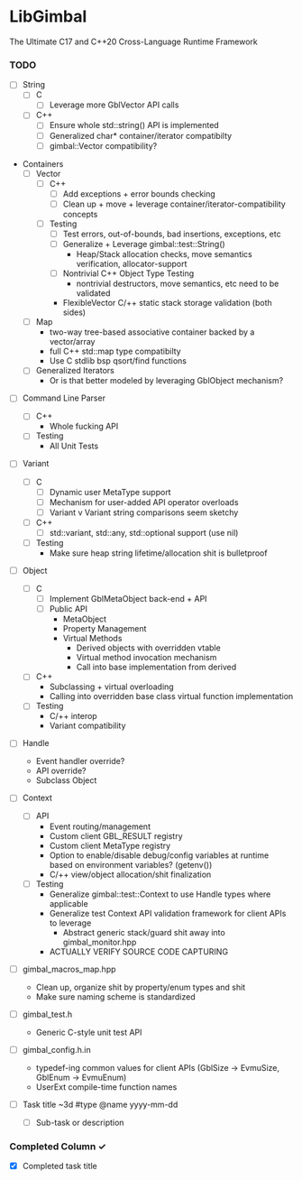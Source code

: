 # LibGimbal
The Ultimate C17 and C++20 Cross-Language Runtime Framework

### TODO
- [ ] String
  - [ ] C
    - [ ] Leverage more GblVector API calls
  - [ ] C++
    - [ ] Ensure whole std::string() API is implemented
    - [ ] Generalized char* container/iterator compatibilty
    - [ ] gimbal::Vector<char> compatibility? 
  
- Containers 
  - [ ] Vector 
    - [ ] C++
      - [ ] Add exceptions + error bounds checking
      - [ ] Clean up + move + leverage container/iterator-compatibility concepts
    - [ ] Testing
      - [ ] Test errors, out-of-bounds, bad insertions, exceptions, etc
      - [ ] Generalize + Leverage gimbal::test::String() 
        - Heap/Stack allocation checks, move semantics verification, allocator-support
      - [ ] Nontrivial C++ Object Type Testing
        - nontrivial destructors, move semantics, etc need to be validated 
      - FlexibleVector C/++ static stack storage validation (both sides)
  - [ ] Map 
    - two-way tree-based associative container backed by a vector/array 
    - full C++ std::map type compatibilty 
    - Use C stdlib bsp qsort/find functions 
  - [ ] Generalized Iterators 
    - Or is that better modeled by leveraging GblObject mechanism?

- [ ] Command Line Parser 
  - [ ] C++
    - Whole fucking API
  - [ ] Testing
    - All Unit Tests

- [ ] Variant
  - [ ] C 
    - [ ] Dynamic user MetaType support 
    - [ ] Mechanism for user-added API operator overloads
    - [ ] Variant v Variant string comparisons seem sketchy
  - [ ] C++
    - [ ] std::variant, std::any, std::optional<T> support (use nil)
  - [ ] Testing
    - Make sure heap string lifetime/allocation shit is bulletproof

- [ ] Object 
  - [ ] C 
    - [ ] Implement GblMetaObject back-end + API 
    - [ ] Public API 
      - MetaObject
      - Property Management
      - Virtual Methods
        - Derived objects with overridden vtable 
        - Virtual method invocation mechanism 
        - Call into base implementation from derived 
  - [ ] C++
    - Subclassing + virtual overloading 
    - Calling into overridden base class virtual function implementation 
  - [ ] Testing 
    - C/++ interop 
    - Variant compatibility 

- [ ] Handle 
  - Event handler override? 
  - API override? 
  - Subclass Object 

- [ ] Context 
  - [ ] API
    - Event routing/management 
    - Custom client GBL_RESULT registry
    - Custom client MetaType registry 
    - Option to enable/disable debug/config variables at runtime based on environment variables? (getenv())
    - C/++ view/object allocation/shit finalization
  - [ ] Testing 
    - Generalize gimbal::test::Context to use Handle types where applicable  
    - Generalize test Context API validation framework for client APIs to leverage 
      - Abstract generic stack/guard shit away into gimbal_monitor.hpp
    - ACTUALLY VERIFY SOURCE CODE CAPTURING 

- [ ] gimbal_macros_map.hpp
  - Clean up, organize shit by property/enum types and shit 
  - Make sure naming scheme is standardized 

- [ ] gimbal_test.h 
  - Generic C-style unit test API 

- [ ] gimbal_config.h.in 
  - typedef-ing common values for client APIs (GblSize -> EvmuSize, GblEnum -> EvmuEnum)
  - UserExt compile-time function names 

- [ ] Task title ~3d #type @name yyyy-mm-dd  
  - [ ] Sub-task or description  

### Completed Column ✓
- [x] Completed task title  
